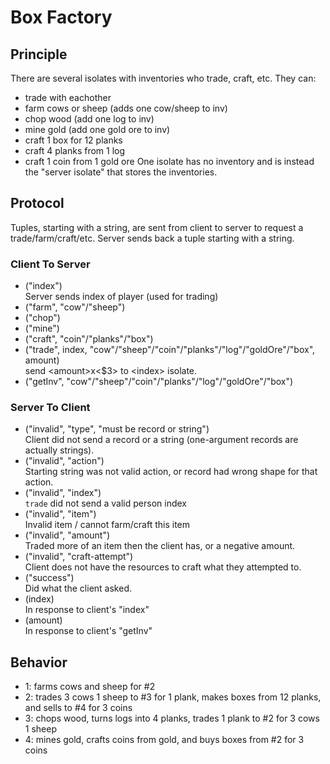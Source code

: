 # Box Factory
## Principle
There are several isolates with inventories who trade, craft, etc.
They can:
- trade with eachother
- farm cows or sheep (adds one cow/sheep to inv)
- chop wood (add one log to inv)
- mine gold (add one gold ore to inv)
- craft 1 box for 12 planks
- craft 4 planks from 1 log
- craft 1 coin from 1 gold ore
One isolate has no inventory and is instead the "server isolate" that stores the inventories.
## Protocol
Tuples, starting with a string, are sent from client to server to request a trade/farm/craft/etc.
Server sends back a tuple starting with a string.
### Client To Server
- ("index")
<br>Server sends index of player (used for trading)
- ("farm", "cow"/"sheep")
- ("chop")
- ("mine")
- ("craft", "coin"/"planks"/"box")
- ("trade", index, "cow"/"sheep"/"coin"/"planks"/"log"/"goldOre"/"box", amount)
<br> send \<amount>x\<$3> to \<index> isolate.
- ("getInv", "cow"/"sheep"/"coin"/"planks"/"log"/"goldOre"/"box")
### Server To Client
- ("invalid", "type", "must be record or string")
<br>Client did not send a record or a string (one-argument records are actually strings).
- ("invalid", "action")
<br>Starting string was not valid action, or record had wrong shape for that action.
- ("invalid", "index")
<br>`trade` did not send a valid person index
- ("invalid", "item")
<br>Invalid item / cannot farm/craft this item
- ("invalid", "amount")
<br>Traded more of an item then the client has, or a negative amount.
- ("invalid", "craft-attempt")
<br>Client does not have the resources to craft what they attempted to.
- ("success")
<br>Did what the client asked.
- (index)
<br>In response to client's "index"
- (amount)
<br>In response to client's "getInv"
## Behavior
- 1: farms cows and sheep for #2
- 2: trades 3 cows 1 sheep to #3 for 1 plank, makes boxes from 12 planks, and sells to #4 for 3 coins
- 3: chops wood, turns logs into 4 planks, trades 1 plank to #2 for 3 cows 1 sheep
- 4: mines gold, crafts coins from gold, and buys boxes from #2 for 3 coins
